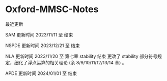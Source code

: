 # Oxford-MMSC-Notes

最近更新

SAM       更新时间 2023/11/11 至 结束

NSPDE 更新时间 2023/12/21 至 结束

NLA   更新时间 2023/11/20 至 第七章 stability 结束 更改了 stability 部分符号规定，细化了浮点运算的相关理论 (余 8/9/10/11/12/13/14 章) 。

APDE  更新时间 2024/01/01 至 结束

